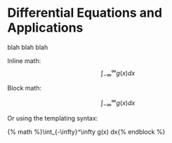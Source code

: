 # Differential Equations and Applications

blah blah blah

Inline math: $$\int_{-\infty}^\infty g(x) dx$$

Block math:

$$
\int_{-\infty}^\infty g(x) dx
$$

Or using the templating syntax:

{% math %}\int_{-\infty}^\infty g(x) dx{% endblock %}
